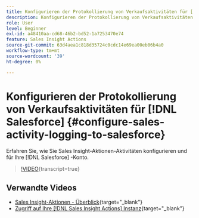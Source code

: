 ```yaml
---
title: Konfigurieren der Protokollierung von Verkaufsaktivitäten für [!DNL Salesforce]
description: Konfigurieren der Protokollierung von Verkaufsaktivitäten für [!DNL Salesforce]
role: User
level: Beginner
exl-id: a48410aa-cd68-46b2-bd52-1a7253470e74
feature: Sales Insight Actions
source-git-commit: 63d4aea1c818d35724c0cdc14e69ea00eb06b4a0
workflow-type: tm+mt
source-wordcount: '39'
ht-degree: 0%

---
```


# Konfigurieren der Protokollierung von Verkaufsaktivitäten für [!DNL Salesforce] {#configure-sales-activity-logging-to-salesforce}

Erfahren Sie, wie Sie Sales Insight-Aktionen-Aktivitäten konfigurieren und für Ihre [!DNL Salesforce] -Konto.

>[!VIDEO](https://video.tv.adobe.com/v/340843/?quality=12&learn=on){transcript=true}

## Verwandte Videos

* [Sales Insight-Aktionen - Überblick](/help/sales-insight-actions/sales-insight-actions-overview.md){target="_blank"}
* [Zugriff auf Ihre [!DNL Sales Insight Actions] Instanz](/help/sales-insight-actions/accessing-your-sales-insight-actions-instance.md){target="_blank"}
